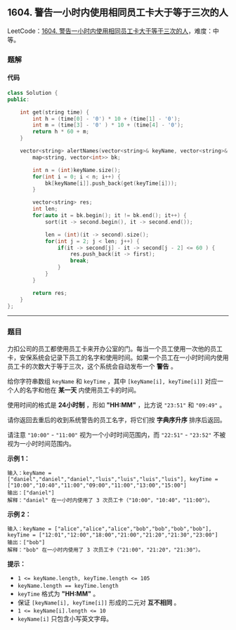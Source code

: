 ## 1604. 警告一小时内使用相同员工卡大于等于三次的人

LeetCode：[1604. 警告一小时内使用相同员工卡大于等于三次的人](https://leetcode.cn/problems/alert-using-same-key-card-three-or-more-times-in-a-one-hour-period/)，难度：中等。

### 题解

#### 代码

```c++
class Solution {
public:

    int get(string time) {
        int h = (time[0] - '0') * 10 + (time[1] - '0');
        int m = (time[3] - '0' ) * 10 + (time[4] - '0');
        return h * 60 + m;
    }

    vector<string> alertNames(vector<string>& keyName, vector<string>& keyTime) {
        map<string, vector<int>> bk;

        int n = (int)keyName.size();
        for(int i = 0; i < n; i++) {
            bk[keyName[i]].push_back(get(keyTime[i]));
        }

        vector<string> res;
        int len;
        for(auto it = bk.begin(); it != bk.end(); it++) {
            sort(it -> second.begin(), it -> second.end());

            len = (int)(it -> second).size();
            for(int j = 2; j < len; j++) {
                if(it -> second[j] - it -> second[j - 2] <= 60 ) {
                    res.push_back(it -> first);
                    break;
                }
            }
        }

        return res;
    }
};
```



---



### 题目

力扣公司的员工都使用员工卡来开办公室的门。每当一个员工使用一次他的员工卡，安保系统会记录下员工的名字和使用时间。如果一个员工在一小时时间内使用员工卡的次数大于等于三次，这个系统会自动发布一个 **警告** 。

给你字符串数组 `keyName` 和 `keyTime` ，其中 `[keyName[i], keyTime[i]]` 对应一个人的名字和他在 **某一天** 内使用员工卡的时间。

使用时间的格式是 **24小时制** ，形如 **"HH:MM"** ，比方说 `"23:51"` 和 `"09:49"` 。

请你返回去重后的收到系统警告的员工名字，将它们按 **字典序升序** 排序后返回。

请注意 `"10:00"` - `"11:00"` 视为一个小时时间范围内，而 `"22:51"` - `"23:52"` 不被视为一小时时间范围内。

 

**示例 1：**

```
输入：keyName = ["daniel","daniel","daniel","luis","luis","luis","luis"], keyTime = ["10:00","10:40","11:00","09:00","11:00","13:00","15:00"]
输出：["daniel"]
解释："daniel" 在一小时内使用了 3 次员工卡（"10:00"，"10:40"，"11:00"）。
```

**示例 2：**

```
输入：keyName = ["alice","alice","alice","bob","bob","bob","bob"], keyTime = ["12:01","12:00","18:00","21:00","21:20","21:30","23:00"]
输出：["bob"]
解释："bob" 在一小时内使用了 3 次员工卡（"21:00"，"21:20"，"21:30"）。
```

 

**提示：**

- `1 <= keyName.length, keyTime.length <= 105`
- `keyName.length == keyTime.length`
- `keyTime` 格式为 **"HH:MM"** 。
- 保证 `[keyName[i], keyTime[i]]` 形成的二元对 **互不相同** 。
- `1 <= keyName[i].length <= 10`
- `keyName[i]` 只包含小写英文字母。

